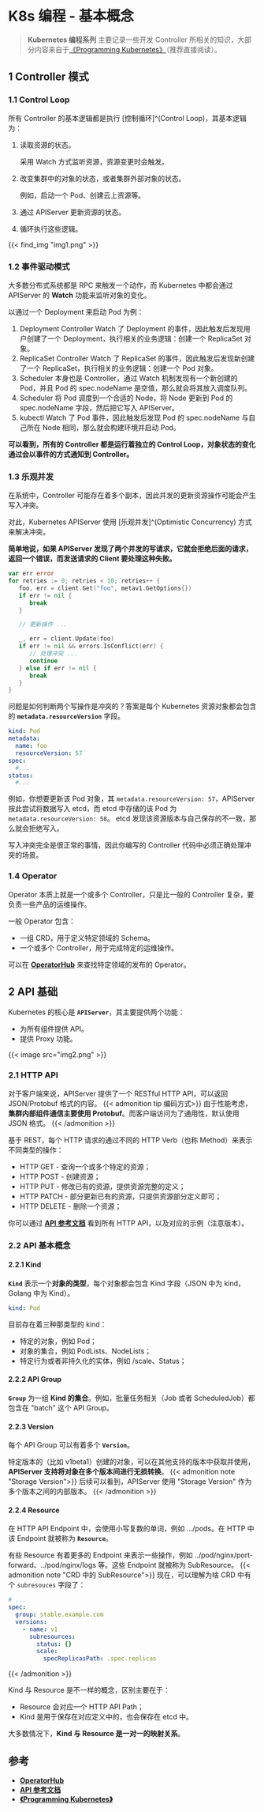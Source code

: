 # K8s 编程 - 基本概念


> **Kubernetes 编程系列** 主要记录一些开发 Controller 所相关的知识，大部分内容来自于[《Programming Kubernetes》](https://www.oreilly.com/library/view/programming-kubernetes/9781492047094/)（推荐直接阅读）。


## 1 Controller 模式

### 1.1 Control Loop
所有 Controller 的基本逻辑都是执行 [控制循环]^(Control Loop)，其基本逻辑为：
1. 读取资源的状态。
   
   采用 Watch 方式监听资源，资源变更时会触发。

2. 改变集群中的对象的状态，或者集群外部对象的状态。
   
   例如，启动一个 Pod、创建云上资源等。

3. 通过 APIServer 更新资源的状态。
   
4. 循环执行这些逻辑。

{{< find_img "img1.png" >}}

### 1.2 事件驱动模式

大多数分布式系统都是 RPC 来触发一个动作，而 Kubernetes 中都会通过 APIServer 的 **Watch** 功能来监听对象的变化。

以通过一个 Deployment 来启动 Pod 为例：
1. Deployment Controller Watch 了 Deployment 的事件，因此触发后发现用户创建了一个 Deployment，执行相关的业务逻辑：创建一个 ReplicaSet 对象。
2. ReplicaSet Controller Watch 了 ReplicaSet 的事件，因此触发后发现新创建了一个 ReplicaSet，执行相关的业务逻辑：创建一个 Pod 对象。
3. Scheduler 本身也是 Controller，通过 Watch 机制发现有一个新创建的 Pod，并且 Pod 的 spec.nodeName 是空值，那么就会将其放入调度队列。
4. Scheduler 将 Pod 调度到一个合适的 Node，将 Node 更新到 Pod 的 spec.nodeName 字段，然后把它写入 APIServer。
5. kubectl Watch 了 Pod 事件，因此触发后发现 Pod 的 spec.nodeName 与自己所在 Node 相同，那么就会构建环境并启动 Pod。

**可以看到，所有的 Controller 都是运行着独立的 Control Loop，对象状态的变化通过会以事件的方式通知到 Controller。**

### 1.3 乐观并发

在系统中，Controller 可能存在着多个副本，因此并发的更新资源操作可能会产生写入冲突。

对此，Kubernetes APIServer 使用 [乐观并发]^(Optimistic Concurrency) 方式来解决冲突。

**简单地说，如果 APIServer 发现了两个并发的写请求，它就会拒绝后面的请求，返回一个错误，而发送请求的 Client 要处理这种失败。**
```go
var err error
for retries := 0; retries < 10; retries++ {
   foo, err = client.Get("foo", metav1.GetOptions{})
   if err != nil {
      break
   }

   // 更新操作 ...

   _, err = client.Update(foo)
   if err != nil && errors.IsConflict(err) {
      // 处理冲突 ...
      continue
   } else if err != nil {
      break
   }
}
```

问题是如何判断两个写操作是冲突的？答案是每个 Kubernetes 资源对象都会包含的 **`metadata.resourceVersion`** 字段。
```yaml
kind: Pod
metadata:
  name: foo
  resourceVersion: 57
spec:
  #...
status:
  #...
```
例如，你想要更新该 Pod 对象，其 `metadata.resourceVersion: 57`，APIServer 按此尝试将数据写入 etcd，而 etcd 中存储的该 Pod 为 `metadata.resourceVersion: 58`。 etcd 发现该资源版本与自己保存的不一致，那么就会拒绝写入。

写入冲突完全是很正常的事情，因此你编写的 Controller 代码中必须正确处理冲突的场景。

### 1.4 Operator
Operator 本质上就是一个或多个 Controller，只是比一般的 Controller 复杂，要负责一些产品的运维操作。

一般 Operator 包含：
* 一组 CRD，用于定义特定领域的 Schema。
* 一个或多个 Controller，用于完成特定的运维操作。

可以在 [**OperatorHub**](https://operatorhub.io/) 来查找特定领域的发布的 Operator。


## 2 API 基础

Kubernetes 的核心是 **`APIServer`**，其主要提供两个功能：
* 为所有组件提供 API。
* 提供 Proxy 功能。

{{< image src="img2.png" >}}

### 2.1 HTTP API
对于客户端来说，APIServer 提供了一个 RESTful HTTP API，可以返回 JSON/Protobuf 格式的内容。
{{< admonition tip 编码方式>}}
由于性能考虑，**集群内部组件通信主要使用 Protobuf**。而客户端访问为了通用性，默认使用 JSON 格式。
{{< /admonition >}}

基于 REST，每个 HTTP 请求的通过不同的 HTTP Verb（也称 Method）来表示不同类型的操作：
* HTTP GET - 查询一个或多个特定的资源；
* HTTP POST - 创建资源；
* HTTP PUT - 修改已有的资源，提供资源完整的定义；
* HTTP PATCH - 部分更新已有的资源，只提供资源部分定义即可；
* HTTP DELETE - 删除一个资源；

你可以通过 [**API 参考文档**](https://kubernetes.io/docs/reference/generated/kubernetes-api/v1.22/) 看到所有 HTTP API，以及对应的示例（注意版本）。

### 2.2 API 基本概念

#### 2.2.1 Kind
**`Kind`** 表示一个**对象的类型**，每个对象都会包含 Kind 字段（JSON 中为 kind，Golang 中为 Kind）。
```yaml
kind: Pod
```

目前存在着三种那类型的 kind：
* 特定的对象，例如 Pod；
* 对象的集合，例如 PodLists、NodeLists；
* 特定行为或者非持久化的实体，例如 /scale、Status；

#### 2.2.2 API Group

**`Group`** 为一组 **Kind 的集合**。例如，批量任务相关（Job 或者 ScheduledJob）都包含在 "batch" 这个 API Group。

#### 2.2.3 Version

每个 API Group 可以有着多个 **`Version`**。

特定版本的（比如 v1beta1）创建的对象，可以在其他支持的版本中获取并使用，**APIServer 支持将对象在多个版本间进行无损转换**。
{{< admonition note "Storage Version">}}
后续可以看到，APIServer 使用 "Storage Version" 作为多个版本之间的内部版本。
{{< /admonition >}}

#### 2.2.4 Resource

在 HTTP API Endpoint 中，会使用小写复数的单词，例如 .../pods。在 HTTP 中该 Endpoint 就被称为 **`Resource`**。

有些 Resource 有着更多的 Endpoint 来表示一些操作，例如 ../pod/nginx/port-forward、../pod/nginx/logs 等。这些 Endpoint 就被称为 SubResource。
{{< admonition note "CRD 中的 SubResource">}}
现在，可以理解为啥 CRD 中有个 `subresouces` 字段了：
```yaml
# ...
spec:
  group: stable.example.com
  versions:
    - name: v1
      subresources:
        status: {}
        scale:
          specReplicasPath: .spec.replicas
```
{{< /admonition >}}

Kind 与 Resource 是不一样的概念，区别主要在于：
* Resource 会对应一个 HTTP API Path；
* Kind 是用于保存在对应定义中的，也会保存在 etcd 中。

大多数情况下，**Kind 与 Resource 是一对一的映射关系**。

## 参考
* [**OperatorHub**](https://operatorhub.io/)
* [**API 参考文档**](https://kubernetes.io/docs/reference/generated/kubernetes-api/v1.22/)
* [**《Programming Kubernetes》**](https://book.douban.com/subject/33393681/)
